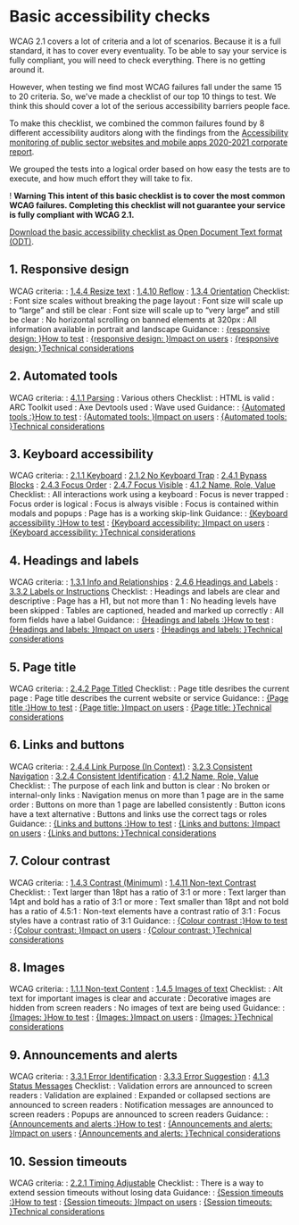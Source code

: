 # Basic accessibility checks

WCAG 2.1 covers a lot of criteria and a lot of scenarios. Because it is a full standard, it has to cover every eventuality. To be able to say your service is fully compliant, you will need to check everything. There is no getting around it.

However, when testing we find most WCAG failures fall under the same 15 to 20 criteria. So, we've made a checklist of our top 10 things to test. We think this should cover a lot of the serious accessibility barriers people face.

To make this checklist, we combined the common failures found by 8 different accessibility auditors along with the findings from the [Accessibility monitoring of public sector websites and mobile apps 2020-2021 corporate report](https://www.gov.uk/government/publications/accessibility-monitoring-of-public-sector-websites-and-mobile-apps-2020-2021/accessibility-monitoring-of-public-sector-websites-and-mobile-apps-2020-2021).

We grouped the tests into a logical order based on how easy the tests are to execute, and how much effort they will take to fix.

<div class="govuk-warning-text">
  <span class="govuk-warning-text__icon" aria-hidden="true">
    !
  </span>
  <strong class="govuk-warning-text__text">
    <span class="govuk-warning-text__assistive">
      Warning
    </span>
    This intent of this basic checklist is to cover the most common WCAG failures. Completing this checklist will not guarantee your service is fully compliant with WCAG 2.1.
  </strong>
</div>

<div class="govuk-inset-text">

  [Download the basic accessibility checklist as Open Document Text format (ODT)](/odt).

</div>

## 1. Responsive design
WCAG criteria:
: [1.4.4 Resize text]({wcagify})
: [1.4.10 Reflow]({wcagify})
: [1.3.4 Orientation]({wcagify})
Checklist:  
: Font size scales without breaking the page layout
: Font size will scale up to “large” and still be clear
: Font size will scale up to “very large” and still be clear
: No horizontal scrolling on banned elements at 320px
: All information available in portrait and landscape
Guidance:
: [{responsive design: }How to test](/tools-and-resources/basic-accessibility-checks/1-responsive-design-how-to-test)
: [{responsive design: }Impact on users](/tools-and-resources/basic-accessibility-checks/1-responsive-design-impact-on-users)
: [{responsive design: }Technical considerations](/tools-and-resources/basic-accessibility-checks/1-responsive-design-technical-considerations)


## 2. Automated tools
WCAG criteria:
: [4.1.1 Parsing]({wcagify})
: Various others
Checklist:
: HTML is valid
: ARC Toolkit used
: Axe Devtools used
: Wave used
Guidance:
: [{Automated tools :}How to test](/tools-and-resources/basic-accessibility-checks/2-automated-tools-how-to-test)
: [{Automated tools: }Impact on users](/tools-and-resources/basic-accessibility-checks/2-automated-tools-impact-on-users)
: [{Automated tools: }Technical considerations](/tools-and-resources/basic-accessibility-checks/2-automated-tools-technical-considerations)

## 3. Keyboard accessibility
WCAG criteria:
: [2.1.1 Keyboard]({wcagify})
: [2.1.2 No Keyboard Trap]({wcagify})
: [2.4.1 Bypass Blocks]({wcagify})
: [2.4.3 Focus Order]({wcagify})
: [2.4.7 Focus Visible]({wcagify})
: [4.1.2 Name, Role, Value]({wcagify})
Checklist:
: All interactions work using a keyboard
: Focus is never trapped
: Focus order is logical
: Focus is always visible
: Focus is contained within modals and popups
: Page has is a working skip-link
Guidance:
: [{Keyboard accessibility :}How to test](/tools-and-resources/basic-accessibility-checks/3-keyboard-accessibility-how-to-test)
: [{Keyboard accessibility: }Impact on users](/tools-and-resources/basic-accessibility-checks/3-keyboard-accessibility-impact-on-users)
: [{Keyboard accessibility: }Technical considerations](/tools-and-resources/basic-accessibility-checks/3-keyboard-accessibility-technical-considerations)

## 4. Headings and labels
WCAG criteria:
: [1.3.1 Info and Relationships]({wcagify})
: [2.4.6 Headings and Labels]({wcagify})
: [3.3.2 Labels or Instructions]({wcagify})
Checklist:
: Headings and labels are clear and descriptive
: Page has a H1, but not more than 1
: No heading levels have been skipped
: Tables are captioned, headed and marked up correctly
: All form fields have a label
Guidance:
: [{Headings and labels :}How to test](/tools-and-resources/basic-accessibility-checks/4-headings-and-labels-how-to-test)
: [{Headings and labels: }Impact on users](/tools-and-resources/basic-accessibility-checks/4-headings-and-labels-impact-on-users)
: [{Headings and labels: }Technical considerations](/tools-and-resources/basic-accessibility-checks/4-headings-and-labels-technical-considerations)

## 5. Page title
WCAG criteria: 
: [2.4.2 Page Titled]({wcagify})
Checklist: 
: Page title desribes the current page
: Page title describes the current website or service
Guidance:
: [{Page title :}How to test](/tools-and-resources/basic-accessibility-checks/5-page-title-how-to-test)
: [{Page title: }Impact on users](/tools-and-resources/basic-accessibility-checks/5-page-title-impact-on-users)
: [{Page title: }Technical considerations](/tools-and-resources/basic-accessibility-checks/5-page-title-technical-considerations)

## 6. Links and buttons
WCAG criteria:
: [2.4.4 Link Purpose (In Context)]({wcagify})
: [3.2.3 Consistent Navigation]({wcagify})
: [3.2.4 Consistent Identification]({wcagify})
: [4.1.2 Name, Role, Value]({wcagify})
Checklist:
: The purpose of each link and button is clear
: No broken or internal-only links
: Navigation menus on more than 1 page are in the same order
: Buttons on more than 1 page are labelled consistently
: Button icons have a text alternative
: Buttons and links use the correct tags or roles
Guidance:
: [{Links and buttons :}How to test](/tools-and-resources/basic-accessibility-checks/6-links-and-buttons-how-to-test)
: [{Links and buttons: }Impact on users](/tools-and-resources/basic-accessibility-checks/6-links-and-buttons-impact-on-users)
: [{Links and buttons: }Technical considerations](/tools-and-resources/basic-accessibility-checks/6-links-and-buttons-technical-considerations)

## 7. Colour contrast
WCAG criteria: 
: [1.4.3 Contrast (Minimum)]({wcagify})
: [1.4.11 Non-text Contrast]({wcagify})
Checklist: 
: Text larger than 18pt has a ratio of 3:1 or more
: Text larger than 14pt and bold has a ratio of 3:1 or more
: Text smaller than 18pt and not bold has a ratio of 4.5:1
: Non-text elements have a contrast ratio of 3:1
: Focus styles have a contrast ratio of 3:1
Guidance:
: [{Colour contrast :}How to test](/tools-and-resources/basic-accessibility-checks/7-colour-contrast-how-to-test)
: [{Colour contrast: }Impact on users](/tools-and-resources/basic-accessibility-checks/7-colour-contrast-impact-on-users)
: [{Colour contrast: }Technical considerations](/tools-and-resources/basic-accessibility-checks/7-colour-contrast-technical-considerations)

## 8. Images
WCAG criteria:
: [1.1.1 Non-text Content]({wcagify})
: [1.4.5 Images of text]({wcagify})
Checklist:
: Alt text for important images is clear and accurate
: Decorative images are hidden from screen readers
: No images of text are being used
Guidance:
: [{Images: }How to test](/tools-and-resources/basic-accessibility-checks/8-images-how-to-test)
: [{Images: }Impact on users](/tools-and-resources/basic-accessibility-checks/8-images-impact-on-users)
: [{Images: }Technical considerations](/tools-and-resources/basic-accessibility-checks/8-images-technical-considerations)

## 9. Announcements and alerts
WCAG criteria:
: [3.3.1 Error Identification]({wcagify})
: [3.3.3 Error Suggestion]({wcagify})
: [4.1.3 Status Messages]({wcagify})
Checklist:
: Validation errors are announced to screen readers
: Validation are explained
: Expanded or collapsed sections are announced to screen readers
: Notification messages are announced to screen readers
: Popups are announced to screen readers
Guidance:
: [{Announcements and alerts :}How to test](/tools-and-resources/basic-accessibility-checks/9-announcements-and-alerts-how-to-test)
: [{Announcements and alerts: }Impact on users](/tools-and-resources/basic-accessibility-checks/9-announcements-and-alerts-impact-on-users)
: [{Announcements and alerts: }Technical considerations](/tools-and-resources/basic-accessibility-checks/9-announcements-and-alerts-technical-considerations)

## 10. Session timeouts
WCAG criteria:
: [2.2.1 Timing Adjustable]({wcagify})
Checklist:
: There is a way to extend session timeouts without losing data
Guidance:
: [{Session timeouts :}How to test](/tools-and-resources/basic-accessibility-checks/10-session-timeouts-how-to-test)
: [{Session timeouts: }Impact on users](/tools-and-resources/basic-accessibility-checks/10-session-timeouts-impact-on-users)
: [{Session timeouts: }Technical considerations](/tools-and-resources/basic-accessibility-checks/10-session-timeouts-technical-considerations)
